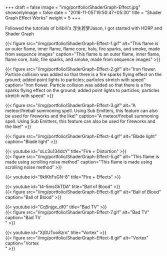 +++
draft = false
image = "img/portfolio/ShaderGraph-Effect.jpg"
showonlyimage = false
date = "2016-11-05T19:50:47+05:30"
title = "Shader Graph Effect Works"
weight = 5
+++

Followed the tutorials of bilibili's 浮生若梦Jason, I got started with HDRP and Shader Graph

{{< figure src="/img/portfolio/ShaderGraph-Effect-1.gif" alt="This flame is an outer flame, inner flame, flame core, halo, fire sparks, and smoke, made from sequence images" caption="This flame is an outer flame, inner flame, flame core, halo, fire sparks, and smoke, made from sequence images" >}}

{{< figure src="/img/portfolio/ShaderGraph-Effect-2.gif" alt="Iron flower. Particle collision was added so that there is a fire sparks flying effect on the ground; added point lights to particles; particles stretch with speed" caption="Iron flower. Particle collision was added so that there is a fire sparks flying effect on the ground; added point lights to particles; particles stretch with speed" >}}

{{< figure src="/img/portfolio/ShaderGraph-Effect-3.gif" alt="A meteor/fireball summoning spell. Using Sub Emitters, this feature can also be used for fireworks and the like!" caption="A meteor/fireball summoning spell. Using Sub Emitters, this feature can also be used for fireworks and the like!" >}}

{{< figure src="/img/portfolio/ShaderGraph-Effect-4.gif" alt="Blade light" caption="Blade light" >}}

{{< youtube id="oLc3u134dcY" title="Fire + Distortion" >}}
\
{{< figure src="/img/portfolio/ShaderGraph-Effect-5.gif" alt="This flame is made using scrolling noise method" caption="This flame is made using scrolling noise method" >}}

{{< youtube id="9klKhFsGN-8" title="Fire + Effects" >}}

{{< youtube id="I4-5msGkTDA" title="Ball of Blood" >}}
\
{{< figure src="/img/portfolio/ShaderGraph-Effect-6.gif" alt="Ball of Blood" caption="Ball of Blood" >}}

{{< youtube id="Cq5njgx_df0" title="Bad TV" >}}
\
{{< figure src="/img/portfolio/ShaderGraph-Effect-7.gif" alt="Bad TV" caption="Bad TV<br>" >}}

{{< youtube id="XjGUToo8zro" title="Vortex" >}}
\
{{< figure src="/img/portfolio/ShaderGraph-Effect-8.gif" alt="Vortex" caption="Vortex<br>" >}}
